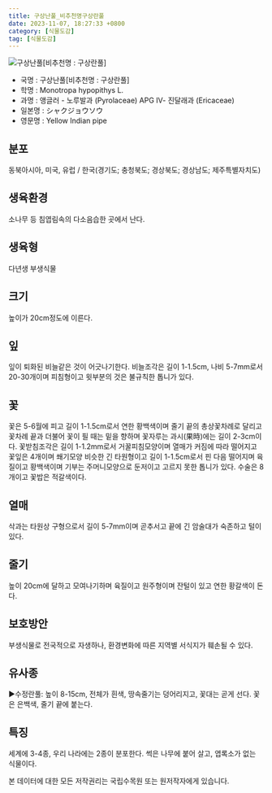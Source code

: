 ```yaml
---
title: 구상난풀_비추천명구상란풀
date: 2023-11-07, 18:27:33 +0800
category: [식물도감]
tag: [식물도감]
---
```




![구상난풀[비추천명 : 구상란풀]](http://www.nature.go.kr/fileUpload/plants/basic/Pyrolaceae/Monotropa/7481/1_th2.JPG)
- 국명 : 구상난풀[비추천명 : 구상란풀]
- 학명 : Monotropa hypopithys L.
- 과명 : 앵글러 - 노루발과 (Pyrolaceae) APG Ⅳ- 진달래과 (Ericaceae)
- 일본명 : シャクジョウソウ
- 영문명 : Yellow Indian pipe


## 분포
동북아시아, 미국, 유럽 / 한국(경기도; 충청북도; 경상북도; 경상남도; 제주특별자치도) 
## 생육환경
소나무 등 침엽림속의 다소음습한 곳에서 난다.
## 생육형
다년생 부생식물
## 크기
높이가 20cm정도에 이른다.
## 잎
잎이 퇴화된 비늘같은 것이 어긋나기한다. 비늘조각은 길이 1-1.5cm, 나비 5-7mm로서 20-30개이며 피침형이고 윗부분의 것은 불규칙한 톱니가 있다.
## 꽃
꽃은 5-6월에 피고 길이 1-1.5cm로서 연한 황백색이며 줄기 끝의 총상꽃차례로 달리고 꽃차례 끝과 더불어 꽃이 필 때는 밑을 향하며 꽃자루는 과시(果時)에는 길이 2-3cm이다. 꽃받침조각은 길이 1-1.2mm로서 거꿀피침모양이며 열매가 커짐에 따라 떨어지고 꽃잎은 4개이며 쐐기모양 비슷한 긴 타원형이고 길이 1-1.5cm로서 핀 다음 떨어지며 육질이고 황백색이며 기부는 주머니모양으로 둔저이고 고르지 못한 톱니가 있다. 수술은 8개이고 꽃밥은 적갈색이다.
## 열매
삭과는 타원상 구형으로서 길이 5-7mm이며 곧추서고 끝에 긴 암술대가 숙존하고 털이 있다.
## 줄기
높이 20cm에 달하고 모여나기하며 육질이고 원주형이며 잔털이 있고 연한 황갈색이 돈다.
## 보호방안
부생식물로 전국적으로 자생하나, 환경변화에 따른 지역별 서식지가 훼손될 수 있다.
## 유사종
▶수정란풀: 높이 8-15cm, 전체가 흰색, 땅속줄기는 덩어리지고, 꽃대는 곧게 선다. 꽃은 은백색, 줄기 끝에 붙는다.
## 특징
세계에 3-4종, 우리 나라에는 2종이 분포한다. 썩은 나무에 붙어 살고, 엽록소가 없는 식물이다.






본 데이터에 대한 모든 저작권리는 국립수목원 또는 원저작자에게 있습니다.

